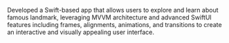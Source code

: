 Developed a Swift-based app that allows users to explore and learn about famous landmark, leveraging MVVM architecture and advanced SwiftUI features including frames, alignments, animations, and transitions to create an interactive and visually appealing user interface.
